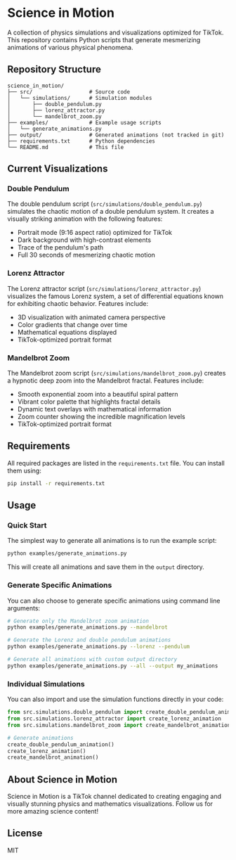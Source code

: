 # Science in Motion

A collection of physics simulations and visualizations optimized for TikTok. This repository contains Python scripts that generate mesmerizing animations of various physical phenomena.

## Repository Structure

```
science_in_motion/
├── src/                  # Source code
│   └── simulations/      # Simulation modules
│       ├── double_pendulum.py
│       ├── lorenz_attractor.py
│       └── mandelbrot_zoom.py
├── examples/             # Example usage scripts
│   └── generate_animations.py
├── output/               # Generated animations (not tracked in git)
├── requirements.txt      # Python dependencies
└── README.md             # This file
```

## Current Visualizations

### Double Pendulum
The double pendulum script (`src/simulations/double_pendulum.py`) simulates the chaotic motion of a double pendulum system. It creates a visually striking animation with the following features:
- Portrait mode (9:16 aspect ratio) optimized for TikTok
- Dark background with high-contrast elements
- Trace of the pendulum's path
- Full 30 seconds of mesmerizing chaotic motion

### Lorenz Attractor
The Lorenz attractor script (`src/simulations/lorenz_attractor.py`) visualizes the famous Lorenz system, a set of differential equations known for exhibiting chaotic behavior. Features include:
- 3D visualization with animated camera perspective
- Color gradients that change over time
- Mathematical equations displayed
- TikTok-optimized portrait format

### Mandelbrot Zoom
The Mandelbrot zoom script (`src/simulations/mandelbrot_zoom.py`) creates a hypnotic deep zoom into the Mandelbrot fractal. Features include:
- Smooth exponential zoom into a beautiful spiral pattern
- Vibrant color palette that highlights fractal details
- Dynamic text overlays with mathematical information
- Zoom counter showing the incredible magnification levels
- TikTok-optimized portrait format

## Requirements

All required packages are listed in the `requirements.txt` file. You can install them using:

```bash
pip install -r requirements.txt
```

## Usage

### Quick Start
The simplest way to generate all animations is to run the example script:

```bash
python examples/generate_animations.py
```

This will create all animations and save them in the `output` directory.

### Generate Specific Animations
You can also choose to generate specific animations using command line arguments:

```bash
# Generate only the Mandelbrot zoom animation
python examples/generate_animations.py --mandelbrot

# Generate the Lorenz and double pendulum animations
python examples/generate_animations.py --lorenz --pendulum

# Generate all animations with custom output directory
python examples/generate_animations.py --all --output my_animations
```

### Individual Simulations
You can also import and use the simulation functions directly in your code:

```python
from src.simulations.double_pendulum import create_double_pendulum_animation
from src.simulations.lorenz_attractor import create_lorenz_animation
from src.simulations.mandelbrot_zoom import create_mandelbrot_animation

# Generate animations
create_double_pendulum_animation()
create_lorenz_animation()
create_mandelbrot_animation()
```

## About Science in Motion

Science in Motion is a TikTok channel dedicated to creating engaging and visually stunning physics and mathematics visualizations. Follow us for more amazing science content!

## License

MIT 